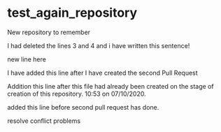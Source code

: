 # test_again_repository
New repository to remember

  
 
 I had deleted the lines 3 and 4 and i have written this sentence!
 
 new line here
 
 I have added this line after I have created the second Pull Request
 
 
 
Addition this line after this file had already been 
  created on the stage of creation of this repository. 10:53 on 07/10/2020.

added this line before second pull request has done.


resolve conflict problems
